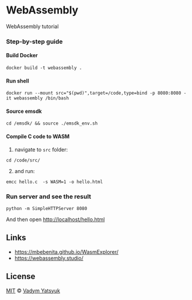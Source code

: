 # WebAssembly

WebAssembly tutorial

### Step-by-step guide

#### Build Docker

```
docker build -t webassembly .
```

#### Run shell

```
docker run --mount src="$(pwd)",target=/code,type=bind -p 8080:8080 -it webassembly /bin/bash
```

#### Source emsdk

```
cd /emsdk/ && source ./emsdk_env.sh
```

#### Compile C code to WASM

1. navigate to `src` folder:

```
cd /code/src/
```

2. and run:

```
emcc hello.c  -s WASM=1 -o hello.html
```

### Run server and see the result

```
python -m SimpleHTTPServer 8080
```

And then open [http://localhost/hello.html](http://localhost/hello.html)

## Links

- https://mbebenita.github.io/WasmExplorer/
- https://webassembly.studio/

## License

[MIT](https://tldrlegal.com/license/mit-license) © [Vadym Yatsyuk](https://github.com/vadimdez)
